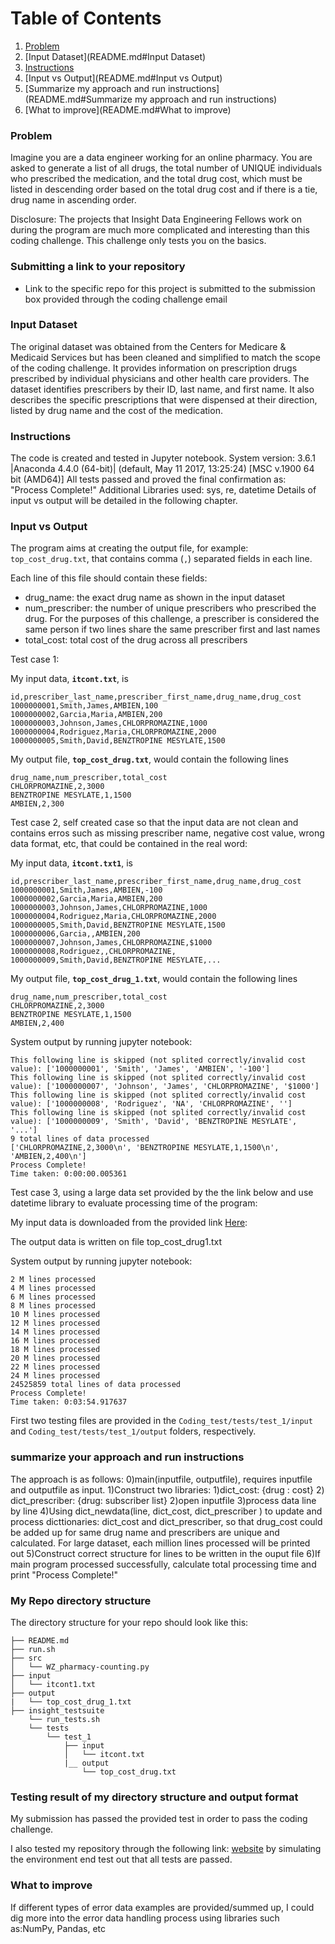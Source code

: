 # Table of Contents
1. [Problem](README.md#problem)
1. [Input Dataset](README.md#Input Dataset)
1. [Instructions](README.md#Instructions)
1. [Input vs Output](README.md#Input vs Output)
1. [Summarize my approach and run instructions](README.md#Summarize my approach and run instructions)
1. [What to improve](README.md#What to improve)

### Problem

Imagine you are a data engineer working for an online pharmacy. You are asked to generate a list of all drugs, the total number of UNIQUE individuals who prescribed the medication, and the total drug cost, which must be listed in descending order based on the total drug cost and if there is a tie, drug name in ascending order. 

Disclosure: The projects that Insight Data Engineering Fellows work on during the program are much more complicated and interesting than this coding challenge. This challenge only tests you on the basics. 



### Submitting a link to your repository
* Link to the specific repo for this project is submitted to the submission box provided through the coding challenge email


### Input Dataset

The original dataset was obtained from the Centers for Medicare & Medicaid Services but has been cleaned and simplified to match the scope of the coding challenge. It provides information on prescription drugs prescribed by individual physicians and other health care providers. The dataset identifies prescribers by their ID, last name, and first name.  It also describes the specific prescriptions that were dispensed at their direction, listed by drug name and the cost of the medication. 

### Instructions

The code is created and tested in Jupyter notebook. 
System version: 3.6.1 |Anaconda 4.4.0 (64-bit)| (default, May 11 2017, 13:25:24) [MSC v.1900 64 bit (AMD64)]
All tests passed and proved the final confirmation as: "Process Complete!"
Additional Libraries used: sys, re, datetime
Details of input vs output will be detailed in the following chapter. 



### Input vs Output 

The program aims at creating the output file, for example: `top_cost_drug.txt`, that contains comma (`,`) separated fields in each line.

Each line of this file should contain these fields:
* drug_name: the exact drug name as shown in the input dataset
* num_prescriber: the number of unique prescribers who prescribed the drug. For the purposes of this challenge, a prescriber is considered the same person if two lines share the same prescriber first and last names
* total_cost: total cost of the drug across all prescribers

Test case 1: 

My input data, **`itcont.txt`**, is
```
id,prescriber_last_name,prescriber_first_name,drug_name,drug_cost
1000000001,Smith,James,AMBIEN,100
1000000002,Garcia,Maria,AMBIEN,200
1000000003,Johnson,James,CHLORPROMAZINE,1000
1000000004,Rodriguez,Maria,CHLORPROMAZINE,2000
1000000005,Smith,David,BENZTROPINE MESYLATE,1500
```

My output file, **`top_cost_drug.txt`**, would contain the following lines
```
drug_name,num_prescriber,total_cost
CHLORPROMAZINE,2,3000
BENZTROPINE MESYLATE,1,1500
AMBIEN,2,300
```

Test case 2, self created case so that the input data are not clean and contains erros such as missing prescriber name, negative cost value, wrong data format, etc, that could be contained in the real word:

My input data, **`itcont.txt1`**, is
```
id,prescriber_last_name,prescriber_first_name,drug_name,drug_cost
1000000001,Smith,James,AMBIEN,-100
1000000002,Garcia,Maria,AMBIEN,200
1000000003,Johnson,James,CHLORPROMAZINE,1000
1000000004,Rodriguez,Maria,CHLORPROMAZINE,2000
1000000005,Smith,David,BENZTROPINE MESYLATE,1500
1000000006,Garcia,,AMBIEN,200
1000000007,Johnson,James,CHLORPROMAZINE,$1000
1000000008,Rodriguez,,CHLORPROMAZINE,
1000000009,Smith,David,BENZTROPINE MESYLATE,...
```

My output file, **`top_cost_drug_1.txt`**, would contain the following lines
```
drug_name,num_prescriber,total_cost
CHLORPROMAZINE,2,3000
BENZTROPINE MESYLATE,1,1500
AMBIEN,2,400
```


System output by running jupyter notebook:
```
This following line is skipped (not splited correctly/invalid cost value): ['1000000001', 'Smith', 'James', 'AMBIEN', '-100']
This following line is skipped (not splited correctly/invalid cost value): ['1000000007', 'Johnson', 'James', 'CHLORPROMAZINE', '$1000']
This following line is skipped (not splited correctly/invalid cost value): ['1000000008', 'Rodriguez', 'NA', 'CHLORPROMAZINE', '']
This following line is skipped (not splited correctly/invalid cost value): ['1000000009', 'Smith', 'David', 'BENZTROPINE MESYLATE', '...']
9 total lines of data processed
['CHLORPROMAZINE,2,3000\n', 'BENZTROPINE MESYLATE,1,1500\n', 'AMBIEN,2,400\n']
Process Complete!
Time taken: 0:00:00.005361
```

Test case 3, using a large data set provided by the the link below and use datetime library to evaluate processing time of the program:

My input data is downloaded from the provided link <a href="https://drive.google.com/file/d/1fxtTLR_Z5fTO-Y91BnKOQd6J0VC9gPO3/view?usp=sharing">Here</a>:

The output data is written on file top_cost_drug1.txt

System output by running jupyter notebook:

```
2 M lines processed
4 M lines processed
6 M lines processed
8 M lines processed
10 M lines processed
12 M lines processed
14 M lines processed
16 M lines processed
18 M lines processed
20 M lines processed
22 M lines processed
24 M lines processed
24525859 total lines of data processed
Process Complete!
Time taken: 0:03:54.917637
```

First two testing files are provided in the `Coding_test/tests/test_1/input` and `Coding_test/tests/test_1/output` folders, respectively.


### summarize your approach and run instructions

The approach is as follows:
0)main(inputfile, outputfile), requires inputfile and outputfile as input. 
1)Construct two libraries: 1)dict_cost: {drug : cost} 2) dict_prescriber: {drug: subscriber list}
2)open inputfile 
3)process data line by line 
4)Using dict_newdata(line, dict_cost, dict_prescriber ) to update and process dicttionaries: dict_cost and dict_prescriber, so that drug_cost could be added up for same drug name and prescribers are unique and calculated. 
For large dataset, each million lines processed will be printed out
5)Construct correct structure for lines to be written in the ouput file
6)If main program processed successfully, calculate total processing time and print "Process Complete!"

### My Repo directory structure

The directory structure for your repo should look like this:

    ├── README.md 
    ├── run.sh
    ├── src
    │   └── WZ_pharmacy-counting.py
    ├── input
    │   └── itcont1.txt
    ├── output
    |   └── top_cost_drug_1.txt
    ├── insight_testsuite
        └── run_tests.sh
        └── tests
            └── test_1
                ├── input
                │   └── itcont.txt
                |__ output
                    └── top_cost_drug.txt
         

### Testing result of my directory structure and output format

My submission has passed the provided test in order to pass the coding challenge.

I also tested my repository through the following link: <a href="http://ec2-18-210-131-67.compute-1.amazonaws.com/test-my-repo-link">website</a> by simulating the environment end test out that all tests are passed. 


### What to improve
If different types of error data examples are provided/summed up, I could dig more into the error data handling process using libraries such as:NumPy, Pandas, etc

